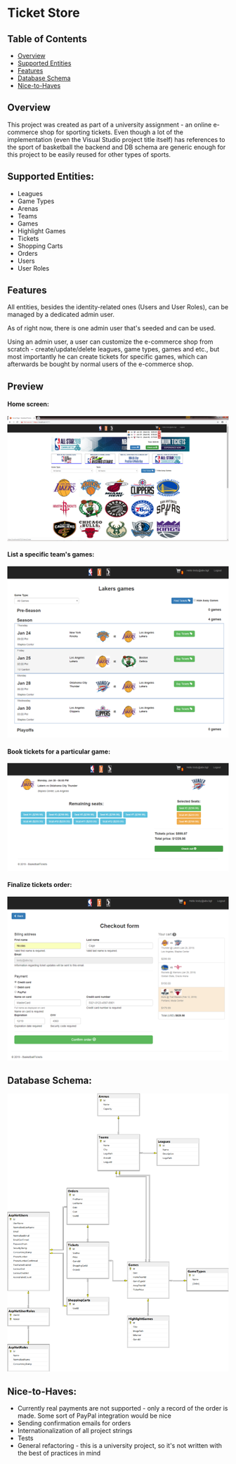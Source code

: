 # Ticket Store

## Table of Contents

  - [Overview](#overview)
  - [Supported Entities](#supported-entities)
  - [Features](#features)
  - [Database Schema](#database-schema)
  - [Nice-to-Haves](#nice-to-haves)

## Overview

This project was created as part of a university assignment - an online e-commerce shop for sporting tickets.
Even though a lot of the implementation (even the Visual Studio project title itself) has references to the sport of basketball 
the backend and DB schema are generic enough for this project to be easily reused for other
types of sports.

## Supported Entities:

* Leagues
* Game Types
* Arenas
* Teams
* Games
* Highlight Games
* Tickets
* Shopping Carts
* Orders
* Users
* User Roles

## Features

All entities, besides the identity-related ones (Users and User Roles), can be managed by a dedicated admin user.

As of right now, there is one admin user that's seeded and can be used.

Using an admin user, a user can customize the e-commerce shop from scratch - create/update/delete leagues, 
game types, games and etc., but most importantly he can create tickets for specific games, which can afterwards
be bought by normal users of the e-commerce shop.

## Preview

#### Home screen:

<p align="center">
    <img src="images/home.png">
</p>

#### List a specific team's games:

<p align="center">
    <img src="images/games.png">
</p>

#### Book tickets for a particular game:

<p align="center">
    <img src="images/booking.png">
</p>

#### Finalize tickets order:

<p align="center">
    <img src="images/order.png">
</p>

## Database Schema:

<p align="center">
    <img src="images/schema.png">
</p>

## Nice-to-Haves:

* Currently real payments are not supported - only a record of the order is made. Some sort of PayPal integration would be nice
* Sending confirmation emails for orders
* Internationalization of all project strings
* Tests
* General refactoring - this is a university project, so it's not written with the best of practices in mind